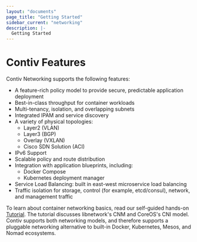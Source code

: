 ```yaml
---
layout: "documents"
page_title: "Getting Started"
sidebar_current: "networking"
description: |-
  Getting Started
---
```


# Contiv Features

Contiv Networking supports the following features:

- A feature-rich policy model to provide secure, predictable application deployment
- Best-in-class throughput for container workloads
- Multi-tenancy, isolation, and overlapping subnets
- Integrated IPAM and service discovery
- A variety of physical topologies:
    - Layer2 (VLAN)
    - Layer3 (BGP)
    - Overlay (VXLAN)
    - Cisco SDN Solution (ACI)
- IPv6 Support
- Scalable policy and route distribution
- Integration with application blueprints, including:
    - Docker Compose
    - Kubernetes deployment manager
- Service Load Balancing: built in east-west microservice load balancing
- Traffic isolation for storage, control (for example, etcd/consul), network, and management traffic

To learn about container networking basics, read our self-guided hands-on
[Tutorial](/documents/tutorials/container-101.html). The tutorial discusses
libnetwork's CNM and CoreOS's CNI model. Contiv supports both networking models,
and therefore supports a pluggable networking alternative to built-in Docker, Kubernetes,
Mesos, and Nomad ecosystems.
